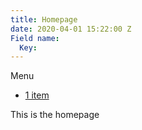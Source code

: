 ```yaml
---
title: Homepage
date: 2020-04-01 15:22:00 Z
Field name:
  Key: 
---
```


Menu
<ul>
   <li><a href="portfolio.html">1 item</a></li>
</ul>

This is the homepage